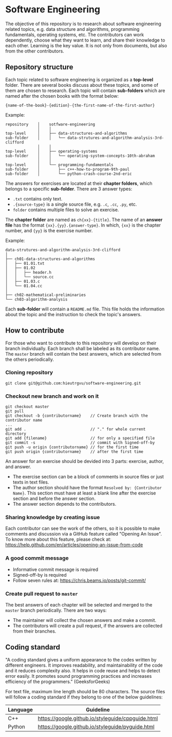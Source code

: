 # Software Engineering
The objective of this repository is to research about software engineering
related topics, e.g. data structure and algorithms, programming fundamentals,
operating systems, etc. The contributors can work dependently, choose what they
want to learn, and share their knowledge to each other. Learning is the key
value. It is not only from documents, but also from the other contributors.

## Repository structure
Each topic related to software engineering is organized as a **top-level**
folder. There are several books discuss about these topics, and some of them
are chosen to research. Each topic will contain **sub-folders** which are named
after the chosen books with the format below:
```
{name-of-the-book}-{edition}-{the-first-name-of-the-first-author}
```

Example:
```
repository    │    sotfware-engineering
              │    │
top-level     │    ├── data-structures-and-algorithms
sub-folder    │    │   └── data-strutures-and-algorithm-analysis-3rd-clifford
              │    │
top-level     │    ├── operating-systems
sub-folder    │    │   └── operating-system-concepts-10th-abraham
              │    │
top-level     │    └── programming-fundamentals
sub-folder    │        ├── c++-how-to-program-9th-paul
sub-folder    │        └── python-crash-course-2nd-eric
```

The answers for exercises are located at their **chapter folders**, which
belongs to a specific **sub-folder**. There are 3 answer types:
+ `.txt` contains only text.
+ `.{source-type}` is a single source file, e.g. `.c`, `.cc`, `.py`, etc.
+ `folder` contains multiple files to solve an exercise.

The **chapter folder** are named as `ch{xx}-{title}`. The name of an **answer
file** has the format `{xx}.{yy}.{answer-type}`.  In which, `{xx}` is the
chapter number, and `{yy}` is the exercise number.

Example:
```
data-strutures-and-algorithm-analysis-3rd-clifford
│
├── ch01-data-structures-and-algorithms
│   ├── 01.01.txt
│   ├── 01.02
│   │   ├── header.h
│   │   └── source.cc
│   ├── 01.03.c
│   └── 01.04.cc
│
├── ch02-mathematical-preliminaries
└── ch03-algorithm-analysis
```

Each **sub-folder** will contain a `README.md` file. This file holds the
information about the topic and the instruction to check the topic's answers.

## How to contribute
For those who want to contribute to this repository will develop on their
branch individually. Each branch shall be labeled as its contributor name. The
`master` branch will contain the best answers, which are selected from the
others periodically.

### Cloning repository
```
git clone git@github.com:hieutrgvu/software-engineering.git
```

### Checkout new branch and work on it
```
git checkout master
git pull
git checkout -b {contributorname}    // Create branch with the contributor name
...
git add .                            // "." for whole current directory
git add {filename}                   // for only a specified file
git commit -s                        // commit with Signed-off-by
git push -u origin {contributorname} // for the first time
git push origin {contributorname}    // after the first time
```

An answer for an exercise should be devided into 3 parts: exercise, author, and
answer.
+ The exercise section can be a block of comments in source files or just texts
in text files.
+ The author section should have the format `Resolved by: {Contributor Name}`.
This section must have at least a blank line after the exercise section and
before the answer section.
+ The answer section depends to the contributors.

### Sharing knowledge by creating issue
Each contributor can see the work of the others, so it is possible to make
comments and discussion via a GitHub feature called "Opening An Issue". To know
more about this feature, please check at:
<https://help.github.com/en/articles/opening-an-issue-from-code>

### A good commit message
+ Informative commit message is required
+ Signed-off-by is required
+ Follow seven rules at: <https://chris.beams.io/posts/git-commit/>

### Create pull request to `master`
The best answers of each chapter will be selected and merged to the `master`
branch periodically. There are two ways:
+ The maintainer will collect the chosen answers and make a commit.
+ The contributors will create a pull request, if the answers are collected
from their branches.

## Coding standard
"A coding standard gives a uniform appearance to the codes written by different
engineers. It improves readability, and maintainability of the code and it
reduces complexity also. It helps in code reuse and helps to detect error
easily. It promotes sound programming practices and increases efficiency of the
programmers." (GeeksforGeeks)

For text file, maximum line length should be 80 characters. The source files
will follow a coding standard if they belong to one of the below guidelines:

| Language | Guideline                                           |
| -------- | --------------------------------------------------- |
| C++      | <https://google.github.io/styleguide/cppguide.html> |
| Python   | <https://google.github.io/styleguide/pyguide.html>  |
